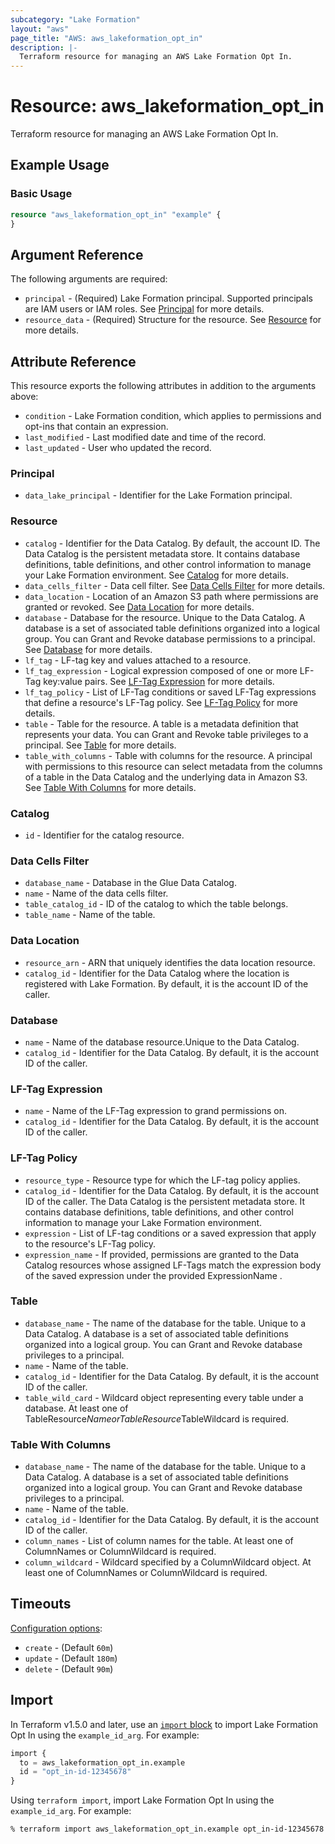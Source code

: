 ```yaml
---
subcategory: "Lake Formation"
layout: "aws"
page_title: "AWS: aws_lakeformation_opt_in"
description: |-
  Terraform resource for managing an AWS Lake Formation Opt In.
---
```


# Resource: aws_lakeformation_opt_in

Terraform resource for managing an AWS Lake Formation Opt In.

## Example Usage

### Basic Usage

```terraform
resource "aws_lakeformation_opt_in" "example" {
}
```

## Argument Reference

The following arguments are required:

* `principal` - (Required) Lake Formation principal. Supported principals are IAM users or IAM roles. See [Principal](#principal) for more details.
* `resource_data` - (Required) Structure for the resource. See [Resource](#resource) for more details.

## Attribute Reference

This resource exports the following attributes in addition to the arguments above:

* `condition` - Lake Formation condition, which applies to permissions and opt-ins that contain an expression.
* `last_modified` - Last modified date and time of the record.
* `last_updated` - User who updated the record.

### Principal

* `data_lake_principal` - Identifier for the Lake Formation principal.

### Resource

* `catalog` - Identifier for the Data Catalog. By default, the account ID. The Data Catalog is the persistent metadata store. It contains database definitions, table definitions, and other control information to manage your Lake Formation environment. See [Catalog](#catalog) for more details.
* `data_cells_filter` - Data cell filter. See [Data Cells Filter](#data-cells-filter) for more details.
* `data_location` - Location of an Amazon S3 path where permissions are granted or revoked. See [Data Location](#data-location) for more details.
* `database` - Database for the resource. Unique to the Data Catalog. A database is a set of associated table definitions organized into a logical group. You can Grant and Revoke database permissions to a principal. See [Database](#database) for more details.
* `lf_tag` - LF-tag key and values attached to a resource.
* `lf_tag_expression` - Logical expression composed of one or more LF-Tag key:value pairs. See [LF-Tag Expression](#lf-tag-expression) for more details.
* `lf_tag_policy` - List of LF-Tag conditions or saved LF-Tag expressions that define a resource's LF-Tag policy. See [LF-Tag Policy](#lf-tag-policy) for more details.
* `table` - Table for the resource. A table is a metadata definition that represents your data. You can Grant and Revoke table privileges to a principal. See [Table](#table) for more details.
* `table_with_columns` - Table with columns for the resource. A principal with permissions to this resource can select metadata from the columns of a table in the Data Catalog and the underlying data in Amazon S3. See [Table With Columns](#table-with-columns) for more details.

### Catalog

* `id` - Identifier for the catalog resource.

### Data Cells Filter

* `database_name` - Database in the Glue Data Catalog.
* `name` - Name of the data cells filter.
* `table_catalog_id` - ID of the catalog to which the table belongs.
* `table_name` - Name of the table.

### Data Location

* `resource_arn` - ARN that uniquely identifies the data location resource.
* `catalog_id` - Identifier for the Data Catalog where the location is registered with Lake Formation. By default, it is the account ID of the caller.

### Database

* `name` - Name of the database resource.Unique to the Data Catalog.
* `catalog_id` - Identifier for the Data Catalog. By default, it is the account ID of the caller.

### LF-Tag Expression

* `name` - Name of the LF-Tag expression to grand permissions on.
* `catalog_id` - Identifier for the Data Catalog. By default, it is the account ID of the caller.

### LF-Tag Policy

* `resource_type` - Resource type for which the LF-tag policy applies.
* `catalog_id` - Identifier for the Data Catalog. By default, it is the account ID of the caller. The Data Catalog is the persistent metadata store. It contains database definitions, table definitions, and other control information to manage your Lake Formation environment.
* `expression` - List of LF-tag conditions or a saved expression that apply to the resource's LF-Tag policy.
* `expression_name` - If provided, permissions are granted to the Data Catalog resources whose assigned LF-Tags match the expression body of the saved expression under the provided ExpressionName .

### Table

* `database_name` - The name of the database for the table. Unique to a Data Catalog. A database is a set of associated table definitions organized into a logical group. You can Grant and Revoke database privileges to a principal.
* `name` - Name of the table.
* `catalog_id` - Identifier for the Data Catalog. By default, it is the account ID of the caller.
* `table_wild_card` - Wildcard object representing every table under a database. At least one of TableResource$Name or TableResource$TableWildcard is required.

### Table With Columns

* `database_name` - The name of the database for the table. Unique to a Data Catalog. A database is a set of associated table definitions organized into a logical group. You can Grant and Revoke database privileges to a principal.
* `name` - Name of the table.
* `catalog_id` - Identifier for the Data Catalog. By default, it is the account ID of the caller.
* `column_names` - List of column names for the table. At least one of ColumnNames or ColumnWildcard is required.
* `column_wildcard` - Wildcard specified by a ColumnWildcard object. At least one of ColumnNames or ColumnWildcard is required.

## Timeouts

[Configuration options](https://developer.hashicorp.com/terraform/language/resources/syntax#operation-timeouts):

* `create` - (Default `60m`)
* `update` - (Default `180m`)
* `delete` - (Default `90m`)

## Import

In Terraform v1.5.0 and later, use an [`import` block](https://developer.hashicorp.com/terraform/language/import) to import Lake Formation Opt In using the `example_id_arg`. For example:

```terraform
import {
  to = aws_lakeformation_opt_in.example
  id = "opt_in-id-12345678"
}
```

Using `terraform import`, import Lake Formation Opt In using the `example_id_arg`. For example:

```console
% terraform import aws_lakeformation_opt_in.example opt_in-id-12345678
```
